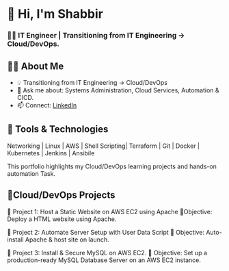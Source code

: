  # 👋 Hi, I'm Shabbir
 ### 🧑‍💻 IT Engineer | Transitioning from IT Engineering → Cloud/DevOps.

## 🧑‍💻 About Me
- 💡 Transitioning from IT Engineering → Cloud/DevOps
- 💬 Ask me about: Systems Administration, Cloud Services, Automation & CICD.
- 📫 Connect: [LinkedIn](https://linkedin.com/in/yourprofile)

  
## 🔧 Tools & Technologies
Networking | Linux | AWS | Shell Scripting| Terraform | Git | Docker | Kubernetes | Jenkins | Ansibile

This portfolio highlights my Cloud/DevOps learning projects and hands-on automation Task.

## 📂Cloud/DevOps Projects

🔵 Project 1:  Host a Static Website on AWS EC2 using Apache
🎯Objective: Deploy a HTML website using Apache.

🔵 Project 2: Automate Server Setup with User Data Script
🎯 Objective: Auto-install Apache & host site on launch.

🔵 Project 3: Install & Secure MySQL on AWS EC2.
🎯 Objective: Set up a production-ready MySQL Database Server on an AWS EC2 instance.
 
